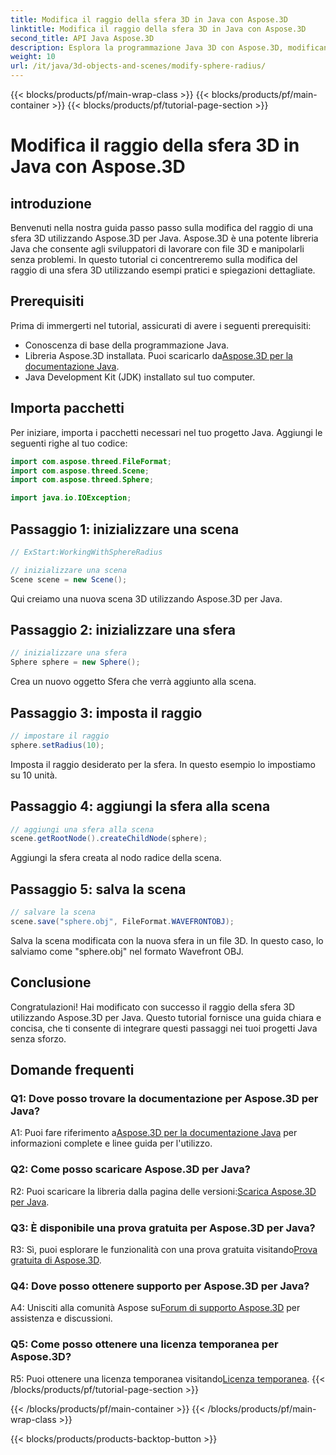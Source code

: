 ```yaml
---
title: Modifica il raggio della sfera 3D in Java con Aspose.3D
linktitle: Modifica il raggio della sfera 3D in Java con Aspose.3D
second_title: API Java Aspose.3D
description: Esplora la programmazione Java 3D con Aspose.3D, modificando il raggio della sfera senza sforzo. Scaricalo ora per un'esperienza di sviluppo 3D senza interruzioni.
weight: 10
url: /it/java/3d-objects-and-scenes/modify-sphere-radius/
---
```


{{< blocks/products/pf/main-wrap-class >}}
{{< blocks/products/pf/main-container >}}
{{< blocks/products/pf/tutorial-page-section >}}

# Modifica il raggio della sfera 3D in Java con Aspose.3D

## introduzione

Benvenuti nella nostra guida passo passo sulla modifica del raggio di una sfera 3D utilizzando Aspose.3D per Java. Aspose.3D è una potente libreria Java che consente agli sviluppatori di lavorare con file 3D e manipolarli senza problemi. In questo tutorial ci concentreremo sulla modifica del raggio di una sfera 3D utilizzando esempi pratici e spiegazioni dettagliate.

## Prerequisiti

Prima di immergerti nel tutorial, assicurati di avere i seguenti prerequisiti:

- Conoscenza di base della programmazione Java.
-  Libreria Aspose.3D installata. Puoi scaricarlo da[Aspose.3D per la documentazione Java](https://reference.aspose.com/3d/java/).
- Java Development Kit (JDK) installato sul tuo computer.

## Importa pacchetti

Per iniziare, importa i pacchetti necessari nel tuo progetto Java. Aggiungi le seguenti righe al tuo codice:

```java
import com.aspose.threed.FileFormat;
import com.aspose.threed.Scene;
import com.aspose.threed.Sphere;

import java.io.IOException;
```

## Passaggio 1: inizializzare una scena

```java
// ExStart:WorkingWithSphereRadius

// inizializzare una scena
Scene scene = new Scene();
```

Qui creiamo una nuova scena 3D utilizzando Aspose.3D per Java.

## Passaggio 2: inizializzare una sfera

```java
// inizializzare una sfera
Sphere sphere = new Sphere();
```

Crea un nuovo oggetto Sfera che verrà aggiunto alla scena.

## Passaggio 3: imposta il raggio

```java
// impostare il raggio
sphere.setRadius(10);
```

Imposta il raggio desiderato per la sfera. In questo esempio lo impostiamo su 10 unità.

## Passaggio 4: aggiungi la sfera alla scena

```java
// aggiungi una sfera alla scena
scene.getRootNode().createChildNode(sphere);
```

Aggiungi la sfera creata al nodo radice della scena.

## Passaggio 5: salva la scena

```java
// salvare la scena
scene.save("sphere.obj", FileFormat.WAVEFRONTOBJ);
```

Salva la scena modificata con la nuova sfera in un file 3D. In questo caso, lo salviamo come "sphere.obj" nel formato Wavefront OBJ.

## Conclusione

Congratulazioni! Hai modificato con successo il raggio della sfera 3D utilizzando Aspose.3D per Java. Questo tutorial fornisce una guida chiara e concisa, che ti consente di integrare questi passaggi nei tuoi progetti Java senza sforzo.

## Domande frequenti

### Q1: Dove posso trovare la documentazione per Aspose.3D per Java?

 A1: Puoi fare riferimento a[Aspose.3D per la documentazione Java](https://reference.aspose.com/3d/java/) per informazioni complete e linee guida per l'utilizzo.

### Q2: Come posso scaricare Aspose.3D per Java?

 R2: Puoi scaricare la libreria dalla pagina delle versioni:[Scarica Aspose.3D per Java](https://releases.aspose.com/3d/java/).

### Q3: È disponibile una prova gratuita per Aspose.3D per Java?

 R3: Sì, puoi esplorare le funzionalità con una prova gratuita visitando[Prova gratuita di Aspose.3D](https://releases.aspose.com/).

### Q4: Dove posso ottenere supporto per Aspose.3D per Java?

 A4: Unisciti alla comunità Aspose su[Forum di supporto Aspose.3D](https://forum.aspose.com/c/3d/18) per assistenza e discussioni.

### Q5: Come posso ottenere una licenza temporanea per Aspose.3D?

 R5: Puoi ottenere una licenza temporanea visitando[Licenza temporanea](https://purchase.aspose.com/temporary-license/).
{{< /blocks/products/pf/tutorial-page-section >}}

{{< /blocks/products/pf/main-container >}}
{{< /blocks/products/pf/main-wrap-class >}}

{{< blocks/products/products-backtop-button >}}
